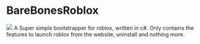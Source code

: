 # BareBonesRoblox
![](https://img.shields.io/github/downloads/Axelanse/BareBonesRoblox/total)
A Super simple bootstrapper for roblox, written in c#. Only contains the features to launch roblox from the website, uninstall and nothing more.
